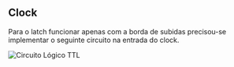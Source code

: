 ## Clock

Para o latch funcionar apenas com a borda de subidas precisou-se implementar o seguinte circuito na entrada do clock.

![Circuito Lógico TTL](res/img/03-2.png)